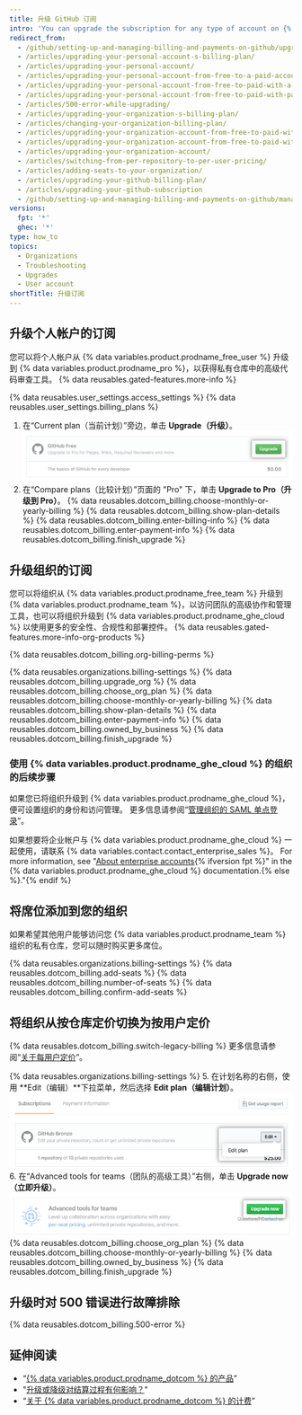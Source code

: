 ```yaml
---
title: 升级 GitHub 订阅
intro: 'You can upgrade the subscription for any type of account on {% data variables.product.product_location %} at any time.'
redirect_from:
  - /github/setting-up-and-managing-billing-and-payments-on-github/upgrading-your-github-subscription
  - /articles/upgrading-your-personal-account-s-billing-plan/
  - /articles/upgrading-your-personal-account/
  - /articles/upgrading-your-personal-account-from-free-to-a-paid-account/
  - /articles/upgrading-your-personal-account-from-free-to-paid-with-a-credit-card/
  - /articles/upgrading-your-personal-account-from-free-to-paid-with-paypal/
  - /articles/500-error-while-upgrading/
  - /articles/upgrading-your-organization-s-billing-plan/
  - /articles/changing-your-organization-billing-plan/
  - /articles/upgrading-your-organization-account-from-free-to-paid-with-a-credit-card/
  - /articles/upgrading-your-organization-account-from-free-to-paid-with-paypal/
  - /articles/upgrading-your-organization-account/
  - /articles/switching-from-per-repository-to-per-user-pricing/
  - /articles/adding-seats-to-your-organization/
  - /articles/upgrading-your-github-billing-plan/
  - /articles/upgrading-your-github-subscription
  - /github/setting-up-and-managing-billing-and-payments-on-github/managing-billing-for-your-github-account/upgrading-your-github-subscription
versions:
  fpt: '*'
  ghec: '*'
type: how_to
topics:
  - Organizations
  - Troubleshooting
  - Upgrades
  - User account
shortTitle: 升级订阅
---
```


## 升级个人帐户的订阅

您可以将个人帐户从 {% data variables.product.prodname_free_user %} 升级到 {% data variables.product.prodname_pro %}，以获得私有仓库中的高级代码审查工具。 {% data reusables.gated-features.more-info %}

{% data reusables.user_settings.access_settings %}
{% data reusables.user_settings.billing_plans %}
1. 在“Current plan（当前计划）”旁边，单击 **Upgrade（升级）**。 ![升级按钮](/assets/images/help/billing/settings_billing_user_upgrade.png)
2. 在“Compare plans（比较计划）”页面的 "Pro" 下，单击 **Upgrade to Pro（升级到 Pro）**。
{% data reusables.dotcom_billing.choose-monthly-or-yearly-billing %}
{% data reusables.dotcom_billing.show-plan-details %}
{% data reusables.dotcom_billing.enter-billing-info %}
{% data reusables.dotcom_billing.enter-payment-info %}
{% data reusables.dotcom_billing.finish_upgrade %}

## 升级组织的订阅

您可以将组织从 {% data variables.product.prodname_free_team %} 升级到 {% data variables.product.prodname_team %}，以访问团队的高级协作和管理工具，也可以将组织升级到 {% data variables.product.prodname_ghe_cloud %} 以使用更多的安全性、合规性和部署控件。 {% data reusables.gated-features.more-info-org-products %}

{% data reusables.dotcom_billing.org-billing-perms %}

{% data reusables.organizations.billing-settings %}
{% data reusables.dotcom_billing.upgrade_org %}
{% data reusables.dotcom_billing.choose_org_plan %}
{% data reusables.dotcom_billing.choose-monthly-or-yearly-billing %}
{% data reusables.dotcom_billing.show-plan-details %}
{% data reusables.dotcom_billing.enter-payment-info %}
{% data reusables.dotcom_billing.owned_by_business %}
{% data reusables.dotcom_billing.finish_upgrade %}

### 使用 {% data variables.product.prodname_ghe_cloud %} 的组织的后续步骤

如果您已将组织升级到 {% data variables.product.prodname_ghe_cloud %}，便可设置组织的身份和访问管理。 更多信息请参阅“[管理组织的 SAML 单点登录](/organizations/managing-saml-single-sign-on-for-your-organization)”。

如果想要将企业帐户与 {% data variables.product.prodname_ghe_cloud %} 一起使用，请联系 {% data variables.contact.contact_enterprise_sales %}。 For more information, see "[About enterprise accounts](/enterprise-cloud@latest/admin/overview/about-enterprise-accounts){% ifversion fpt %}" in the {% data variables.product.prodname_ghe_cloud %} documentation.{% else %}."{% endif %}

## 将席位添加到您的组织

如果希望其他用户能够访问您 {% data variables.product.prodname_team %} 组织的私有仓库，您可以随时购买更多席位。

{% data reusables.organizations.billing-settings %}
{% data reusables.dotcom_billing.add-seats %}
{% data reusables.dotcom_billing.number-of-seats %}
{% data reusables.dotcom_billing.confirm-add-seats %}

## 将组织从按仓库定价切换为按用户定价

{% data reusables.dotcom_billing.switch-legacy-billing %} 更多信息请参阅“[关于每用户定价](/articles/about-per-user-pricing)”。

{% data reusables.organizations.billing-settings %}
5. 在计划名称的右侧，使用 **Edit（编辑）**下拉菜单，然后选择 **Edit plan（编辑计划）**。 ![编辑下拉菜单](/assets/images/help/billing/per-user-upgrade-button.png)
6. 在“Advanced tools for teams（团队的高级工具）”右侧，单击 **Upgrade now（立即升级）**。 ![立即升级按钮](/assets/images/help/billing/per-user-upgrade-now-button.png)
{% data reusables.dotcom_billing.choose_org_plan %}
{% data reusables.dotcom_billing.choose-monthly-or-yearly-billing %}
{% data reusables.dotcom_billing.owned_by_business %}
{% data reusables.dotcom_billing.finish_upgrade %}

## 升级时对 500 错误进行故障排除

{% data reusables.dotcom_billing.500-error %}

## 延伸阅读

- “[{% data variables.product.prodname_dotcom %} 的产品](/articles/github-s-products)”
- "[升级或降级对结算过程有何影响？](/articles/how-does-upgrading-or-downgrading-affect-the-billing-process)"
- “[关于 {% data variables.product.prodname_dotcom %} 的计费](/articles/about-billing-on-github)”
